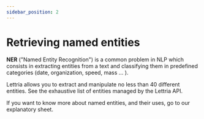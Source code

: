 ```yaml
---
sidebar_position: 2
---
```


# Retrieving named entities

**NER** ("Named Entity Recognition") is a common problem in NLP which consists in extracting entities from a text and classifying them in predefined categories (date, organization, speed, mass ... ).

Lettria allows you to extract and manipulate no less than 40 different entities. See the exhaustive list of entities managed by the Lettria API.

If you want to know more about named entities, and their uses, go to our explanatory sheet.